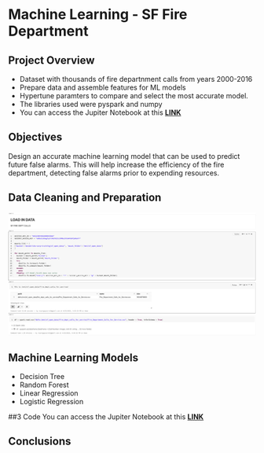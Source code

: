 # Machine Learning - SF Fire Department

## Project Overview
- Dataset with thousands of fire departnment calls from years 2000-2016
- Prepare data and assemble features for ML models
- Hypertune paramters to compare and select the most accurate model.
- The libraries used were pyspark and numpy
- You can access the Jupiter Notebook at this **[LINK](https://github.com/programTristan/FireDepartment_MachineLearning/blob/main/code/TristanAppleby_SF_FireDepartmentAnalysis.ipynb)**

## Objectives 
Design an accurate machine learning model that can be used to predict future false alarms. This will help increase the efficiency of the fire department, detecting false alarms prior to expending resources. 

## Data Cleaning and Preparation

[![](images/SF_LoadData.png)](https://github.com/programTristan/FireDepartment_MachineLearning/tree/main/code)


## Machine Learning Models

- Decision Tree
- Random Forest 
- Linear Regression 
- Logistic Regression


##3 Code
You can access the Jupiter Notebook at this **[LINK](https://github.com/programTristan/FireDepartment_MachineLearning/blob/main/code/TristanAppleby_SF_FireDepartmentAnalysis.ipynb)**


## Conclusions
